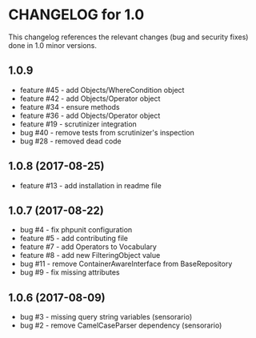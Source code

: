 # CHANGELOG for 1.0

This changelog references the relevant changes (bug and security fixes) done
in 1.0 minor versions.

## 1.0.9

 - feature #45 - add Objects/WhereCondition object
 - feature #42 - add Objects/Operator object
 - feature #34 - ensure methods
 - feature #36 - add Objects/Operator object
 - feature #19 - scrutinizer integration
 - bug #40     - remove tests from scrutinizer's inspection
 - bug #28     - removed dead code

## 1.0.8 (2017-08-25)

 - feature #13 - add installation in readme file

## 1.0.7 (2017-08-22)

 - bug #4 - fix phpunit configuration
 - feature #5 - add contributing file
 - feature #7 - add Operators to Vocabulary
 - feature #8 - add new FilteringObject value
 - bug #11 - remove ContainerAwareInterface from BaseRepository
 - bug #9 - fix missing attributes

## 1.0.6 (2017-08-09)

 - bug #3 - missing query string variables (sensorario)
 - bug #2 - remove CamelCaseParser dependency (sensorario)

